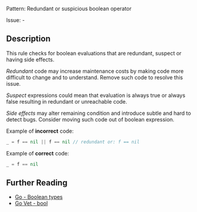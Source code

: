 Pattern: Redundant or suspicious boolean operator

Issue: -

## Description

This rule checks for boolean evaluations that are redundant, suspect or having side effects.


_Redundant_ code may increase maintenance costs by making code more difficult to change and to understand. Remove such code to resolve this issue.


_Suspect_ expressions could mean that evaluation is always true or always false resulting in redundant or unreachable code. 


_Side effects_ may alter remaining condition and introduce subtle and hard to detect bugs. Consider moving such code out of boolean expression.


Example of **incorrect** code:

```go
_ = f == nil || f == nil // redundant or: f == nil
```

Example of **correct** code:

```go
_ = f == nil
```

## Further Reading

* [Go - Boolean types](https://golang.org/ref/spec#Boolean_types)
* [Go Vet - bool](https://golang.org/cmd/vet/#hdr-Boolean_conditions)
